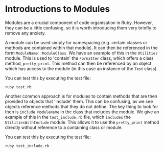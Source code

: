 # Introductions to Modules
Modules are a crucial component of code organisation in Ruby. However, they can be a little confusing, so it is worth introducing them very briefly to remove any anxiety.

A module can be used simply for namespacing (e.g. certain classes or methods are contained within that module). It can then be referenced in the form `ModuleName::ModuleClass`. We have an example of this in the `Utilities` module. This is used to 'contain' the `Formatter` class, which offers a class method, `pretty_print`. This method can then be referenced by an object which has access to the module (in this case an instance of the `Test` class).

You can test this by executing the test file:
```shell
ruby test.rb
```


Another common approach is for modules to contain methods that are then provided to objects that 'include' them. This can be confusing, as we see objects reference methods that they do not define. The key thing to look for then is `include ModuleName` in the class that includes the module. We give an example of this in the `test_include.rb` file, which `includes` the `UtilitiesWithInclude` module. This allows it to use the `pretty_print` method directly without reference to a containing class or module.

You can test this by executing the test file:
```shell
ruby test_include.rb
```
